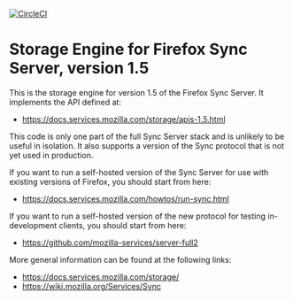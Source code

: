 [![CircleCI](https://circleci.com/gh/mozilla-services/server-syncstorage.svg?style=svg)](https://circleci.com/gh/mozilla-services/server-syncstorage)

# Storage Engine for Firefox Sync Server, version 1.5

This is the storage engine for version 1.5 of the Firefox Sync Server.
It implements the API defined at:

   * https://docs.services.mozilla.com/storage/apis-1.5.html

This code is only one part of the full Sync Server stack and is unlikely
to be useful in isolation.  It also supports a version of the Sync protocol
that is not yet used in production.

If you want to run a self-hosted version of the Sync Server for use with
existing versions of Firefox, you should start from here:

   * https://docs.services.mozilla.com/howtos/run-sync.html

If you want to run a self-hosted version of the new protocol for testing
in-development clients, you should start from here:

   * https://github.com/mozilla-services/server-full2

More general information can be found at the following links:

   * https://docs.services.mozilla.com/storage/
   * https://wiki.mozilla.org/Services/Sync
